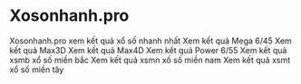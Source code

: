 # Xosonhanh.pro
Xosonhanh.pro xem kết quả xổ số nhanh nhất
Xem kết quả Mega 6/45
Xem kết quả Max3D
Xem kết quả Max4D
Xem kết quả Power 6/55
Xem kết quả xsmb xổ số miền bắc
Xem kết quả xsmn xố số miền nam
Xem kết quả xsmt xổ số miền tây
